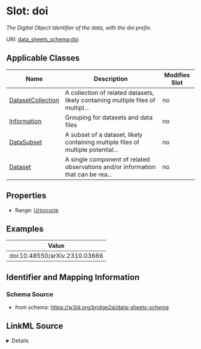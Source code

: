 

# Slot: doi


_The Digital Object Identifier of the data, with the doi prefix._



URI: [data_sheets_schema:doi](https://w3id.org/bridge2ai/data-sheets-schema/doi)



<!-- no inheritance hierarchy -->





## Applicable Classes

| Name | Description | Modifies Slot |
| --- | --- | --- |
| [DatasetCollection](DatasetCollection.md) | A collection of related datasets, likely containing multiple files of multipl... |  no  |
| [Information](Information.md) | Grouping for datasets and data files |  no  |
| [DataSubset](DataSubset.md) | A subset of a dataset, likely containing multiple files of multiple potential... |  no  |
| [Dataset](Dataset.md) | A single component of related observations and/or information that can be rea... |  no  |







## Properties

* Range: [Uriorcurie](Uriorcurie.md)






## Examples

| Value |
| --- |
| doi:10.48550/arXiv.2310.03666 |

## Identifier and Mapping Information







### Schema Source


* from schema: https://w3id.org/bridge2ai/data-sheets-schema




## LinkML Source

<details>
```yaml
name: doi
description: The Digital Object Identifier of the data, with the doi prefix.
examples:
- value: doi:10.48550/arXiv.2310.03666
from_schema: https://w3id.org/bridge2ai/data-sheets-schema
rank: 1000
alias: doi
domain_of:
- Information
range: uriorcurie

```
</details>